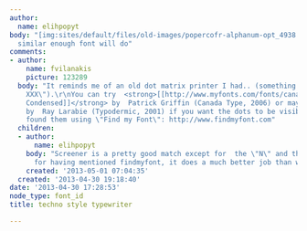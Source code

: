 ```yaml
---
author:
  name: elihpopyt
body: "[img:sites/default/files/old-images/popercofr-alphanum-opt_4938.png]\r\n\r\nany
  similar enough font will do"
comments:
- author:
    name: fvilanakis
    picture: 123289
  body: "It reminds me of an old dot matrix printer I had.. (something like \"STAR
    XXX\").\r\nYou can try  <strong>[[http://www.myfonts.com/fonts/canadatype/screener/|Screener
    Condensed]]</strong> by  Patrick Griffin (Canada Type, 2006) or maybe <strong>[[http://www.findmyfont.com/index.php/fonts/font-preview?fset=Typodermic&ffam=Telidon%20Hv%20-%20Regular&fid=6d2a14fc5a7a04f51a9ef28cc2b6df11&fsize=60&text=ABCDEFGHIJKLMNOPQRSTUVWXYZ%2001234567890&wrap=2|Telidon]]</strong>
    by  Ray Larabie (Typodermic, 2001) if you want the dots to be visible ;)\r\n\r\n------------------\r\nI
    found them using \"Find my Font\": http://www.findmyfont.com"
  children:
  - author:
      name: elihpopyt
    body: "Screener is a pretty good match except for  the \"N\" and the digits.\r\nThanks
      for having mentioned findmyfont, it does a much better job than whatthefont.\r\n\r\n"
    created: '2013-05-01 07:04:35'
  created: '2013-04-30 19:18:40'
date: '2013-04-30 17:28:53'
node_type: font_id
title: techno style typewriter

---
```

